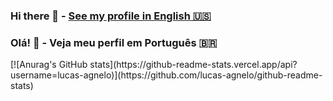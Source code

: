 ### Hi there 👋 - <a href="#en">See my profile in English 🇺🇸</a>
### Olá! 👋 - Veja meu perfil em Português 🇧🇷

<div id="en">
  [![Anurag's GitHub stats](https://github-readme-stats.vercel.app/api?username=lucas-agnelo)](https://github.com/lucas-agnelo/github-readme-stats)
</div>

<!--
**lucas-agnelo/lucas-agnelo** is a ✨ _special_ ✨ repository because its `README.md` (this file) appears on your GitHub profile.

Here are some ideas to get you started:

- 🔭 I’m currently working on ...
- 🌱 I’m currently learning ...
- 👯 I’m looking to collaborate on ...
- 🤔 I’m looking for help with ...
- 💬 Ask me about ...
- 📫 How to reach me: ...
- 😄 Pronouns: ...
- ⚡ Fun fact: ...
-->
